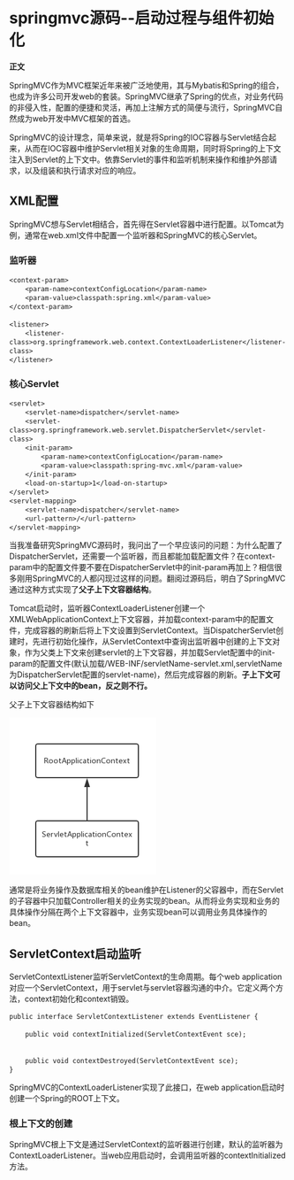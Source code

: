 # springmvc源码--启动过程与组件初始化

**正文**

SpringMVC作为MVC框架近年来被广泛地使用，其与Mybatis和Spring的组合，也成为许多公司开发web的套装。SpringMVC继承了Spring的优点，对业务代码的非侵入性，配置的便捷和灵活，再加上注解方式的简便与流行，SpringMVC自然成为web开发中MVC框架的首选。

SpringMVC的设计理念，简单来说，就是将Spring的IOC容器与Servlet结合起来，从而在IOC容器中维护Servlet相关对象的生命周期，同时将Spring的上下文注入到Servlet的上下文中。依靠Servlet的事件和监听机制来操作和维护外部请求，以及组装和执行请求对应的响应。

## XML配置

SpringMVC想与Servlet相结合，首先得在Servlet容器中进行配置。以Tomcat为例，通常在web.xml文件中配置一个监听器和SpringMVC的核心Servlet。

### 监听器

```
<context-param>
    <param-name>contextConfigLocation</param-name>
    <param-value>classpath:spring.xml</param-value>
</context-param>

<listener>
    <listener-class>org.springframework.web.context.ContextLoaderListener</listener-class>
</listener>
```

### 核心Servlet

```
<servlet>
    <servlet-name>dispatcher</servlet-name>
    <servlet-class>org.springframework.web.servlet.DispatcherServlet</servlet-class>
    <init-param>
        <param-name>contextConfigLocation</param-name>
        <param-value>classpath:spring-mvc.xml</param-value>
    </init-param>
    <load-on-startup>1</load-on-startup>
</servlet>
<servlet-mapping>
    <servlet-name>dispatcher</servlet-name>
    <url-pattern>/</url-pattern>
</servlet-mapping>
```

当我准备研究SpringMVC源码时，我问出了一个早应该问的问题：为什么配置了DispatcherServlet，还需要一个监听器，而且都能加载配置文件？在context-param中的配置文件要不要在DispatcherServlet中的init-param再加上？相信很多刚用SpringMVC的人都闪现过这样的问题。翻阅过源码后，明白了SpringMVC通过这种方式实现了**父子上下文容器结构**。

Tomcat启动时，监听器ContextLoaderListener创建一个XMLWebApplicationContext上下文容器，并加载context-param中的配置文件，完成容器的刷新后将上下文设置到ServletContext。当DispatcherServlet创建时，先进行初始化操作，从ServletContext中查询出监听器中创建的上下文对象，作为父类上下文来创建servlet的上下文容器，并加载Servlet配置中的init-param的配置文件(默认加载/WEB-INF/servletName-servlet.xml,servletName为DispatcherServlet配置的servlet-name)，然后完成容器的刷新。**子上下文可以访问父上下文中的bean，反之则不行。**

父子上下文容器结构如下

![](assets/1168971-20190714214328471-553093811.png)

通常是将业务操作及数据库相关的bean维护在Listener的父容器中，而在Servlet的子容器中只加载Controller相关的业务实现的bean。从而将业务实现和业务的具体操作分隔在两个上下文容器中，业务实现bean可以调用业务具体操作的bean。

## ServletContext启动监听

 ServletContextListener监听ServletContext的生命周期。每个web application对应一个ServletContext，用于servlet与servlet容器沟通的中介。它定义两个方法，context初始化和context销毁。

```
public interface ServletContextListener extends EventListener {

    public void contextInitialized(ServletContextEvent sce);

    
    public void contextDestroyed(ServletContextEvent sce);
}
```

SpringMVC的ContextLoaderListener实现了此接口，在web application启动时创建一个Spring的ROOT上下文。

### 根上下文的创建

 SpringMVC根上下文是通过ServletContext的监听器进行创建，默认的监听器为ContextLoaderListener。当web应用启动时，会调用监听器的contextInitialized方法。


